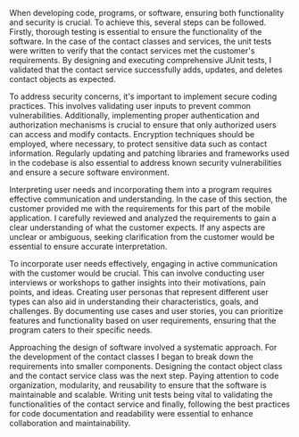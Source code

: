 When developing code, programs, or software, ensuring both functionality and security is crucial. To achieve this, several steps can be followed. Firstly, thorough testing is essential to ensure the functionality of the software. In the case of the contact classes and services, the unit tests were written to verify that the contact services met the customer's requirements. By designing and executing comprehensive JUnit tests, I validated that the contact service successfully adds, updates, and deletes contact objects as expected.

To address security concerns, it's important to implement secure coding practices. This involves validating user inputs to prevent common vulnerabilities. Additionally, implementing proper authentication and authorization mechanisms is crucial to ensure that only authorized users can access and modify contacts. Encryption techniques should be employed, where necessary, to protect sensitive data such as contact information. Regularly updating and patching libraries and frameworks used in the codebase is also essential to address known security vulnerabilities and ensure a secure software environment.

Interpreting user needs and incorporating them into a program requires effective communication and understanding. In the case of this section, the customer provided me with the requirements for this part of the mobile application. I carefully reviewed and analyzed the requirements to gain a clear understanding of what the customer expects. If any aspects are unclear or ambiguous, seeking clarification from the customer would be essential to ensure accurate interpretation.

To incorporate user needs effectively, engaging in active communication with the customer would be crucial. This can involve conducting user interviews or workshops to gather insights into their motivations, pain points, and ideas. Creating user personas that represent different user types can also aid in understanding their characteristics, goals, and challenges. By documenting use cases and user stories, you can prioritize features and functionality based on user requirements, ensuring that the program caters to their specific needs.

Approaching the design of software involved a systematic approach. For the development of the contact classes I began to break down the requirements into smaller components. Designing the contact object class and the contact service class was the next step. Paying attention to code organization, modularity, and reusability to ensure that the software is maintainable and scalable. Writing unit tests being vital to validating the functionalities of the contact service and finally, following the best practices for code documentation and readability were essential to enhance collaboration and maintainability.
